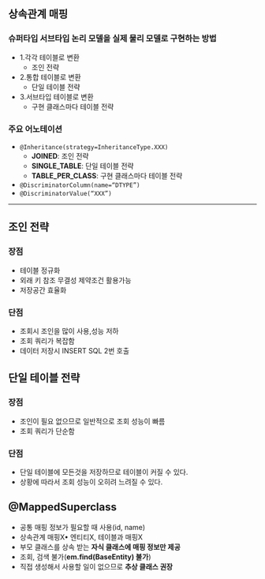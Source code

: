 ## 상속관계 매핑
### 슈퍼타입 서브타입 논리 모델을 실제 물리 모델로 구현하는 방법

- 1.각각 테이블로 변환
  - 조인 전략
- 2.통합 테이블로 변환
  -  단일 테이블 전략
 - 3.서브타입 테이블로 변환
   - 구현 클래스마다 테이블 전략
### 주요 어노테이션
-  `@Inheritance(strategy=InheritanceType.XXX)`
   - **JOINED**: 조인 전략
    - **SINGLE_TABLE**: 단일 테이블 전략
    - **TABLE_PER_CLASS**: 구현 클래스마다 테이블 전략
-  `@DiscriminatorColumn(name=“DTYPE”)`
-  `@DiscriminatorValue(“XXX”)`
---
## 조인 전략
### 장점
- 테이블 정규화
- 외래 키 참조 무결성 제약조건 활용가능
- 저장공간 효율화
### 단점
- 조회시 조인을 많이 사용,성능 저하
- 조회 쿼리가 복잡함
- 데이터 저장시 INSERT SQL 2번 호출

## 단일 테이블 전략
### 장점
- 조인이 필요 없으므로 일반적으로 조회 성능이 빠름
- 조회 쿼리가 단순함
### 단점
- 단일 테이블에 모든것을 저장하므로 테이블이 커질 수 있다.
- 상황에 따라서 조회 성능이 오히려 느려질 수 있다.
## **@MappedSuperclass**
- 공통 매핑 정보가 필요할 때 사용(id, name)
- 상속관계 매핑X• 엔티티X, 테이블과 매핑X
- 부모 클래스를 상속 받는 **자식 클래스에 매핑 정보만 제공**
- 조회, 검색 불가(**em.find(BaseEntity) 불가**)
- 직접 생성해서 사용할 일이 없으므로 **추상 클래스 권장**